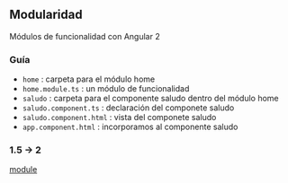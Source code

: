 ## Modularidad

Módulos de funcionalidad con Angular 2


### Guía
- `home` : carpeta para el módulo home
- `home.module.ts` : un módulo de funcionalidad
- `saludo` : carpeta para el componente saludo dentro del módulo home
- `saludo.component.ts` : declaración del componete saludo
- `saludo.component.html` : vista del componete saludo
- `app.component.html` : incorporamos al componente saludo


### 1.5 -> 2
[module](http://ngmigrate.telerik.com/from-angular-module-to-ngModule)